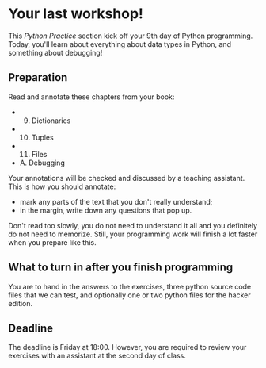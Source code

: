 # Your last workshop!

This *Python Practice* section kick off your 9th day of Python programming.
Today, you'll learn about everything about data types in Python, and something about debugging!

## Preparation

Read and annotate these chapters from your book:

* 9. Dictionaries
* 10. Tuples
* 11. Files
* A. Debugging

Your annotations will be checked and discussed by a teaching assistant. This is
how you should annotate:

* mark any parts of the text that you don't really understand;
* in the margin, write down any questions that pop up.

Don't read too slowly, you do not need to understand it all and you definitely
do not need to memorize. Still, your programming work will finish a lot faster
when you prepare like this.

## What to turn in after you finish programming

You are to hand in the answers to the exercises, three python source code files
that we can test, and optionally one or two python files for the hacker edition.

## Deadline

The deadline is Friday at 18:00. However, you are required to review your
exercises with an assistant at the second day of class.
